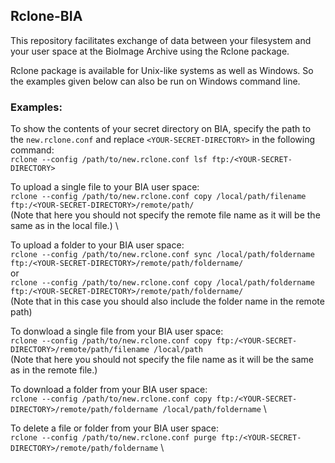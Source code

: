 ## Rclone-BIA

This repository facilitates exchange of data between your filesystem and your user space at 
the BioImage Archive using the Rclone package.

Rclone package is available for Unix-like systems as well as Windows. So the examples given below can also
be run on Windows command line.

### Examples: 

To show the contents of your secret directory on BIA, specify the path to the `new.rclone.conf` 
and replace `<YOUR-SECRET-DIRECTORY>` in the following command: \
`rclone --config /path/to/new.rclone.conf lsf ftp:/<YOUR-SECRET-DIRECTORY>`

To upload a single file to your BIA user space: \
`rclone --config /path/to/new.rclone.conf copy /local/path/filename ftp:/<YOUR-SECRET-DIRECTORY>/remote/path/` \
(Note that here you should not specify the remote file name as it will be the same as in the local file.) \

To upload a folder to your BIA user space: \
`rclone --config /path/to/new.rclone.conf sync /local/path/foldername ftp:/<YOUR-SECRET-DIRECTORY>/remote/path/foldername/` \
or \
`rclone --config /path/to/new.rclone.conf copy /local/path/foldername ftp:/<YOUR-SECRET-DIRECTORY>/remote/path/foldername/` \
(Note that in this case you should also include the folder name in the remote path)

To donwload a single file from your BIA user space: \
`rclone --config /path/to/new.rclone.conf copy ftp:/<YOUR-SECRET-DIRECTORY>/remote/path/filename /local/path` \
(Note that here you should not specify the file name as it will be the same as in the remote file.)

To download a folder from your BIA user space: \
`rclone --config /path/to/new.rclone.conf copy ftp:/<YOUR-SECRET-DIRECTORY>/remote/path/foldername /local/path/foldername` \

To delete a file or folder from your BIA user space: \
`rclone --config /path/to/new.rclone.conf purge ftp:/<YOUR-SECRET-DIRECTORY>/remote/path/foldername` \